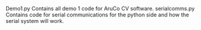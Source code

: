 Demo1.py 
Contains all demo 1 code for AruCo CV software. 
serialcomms.py 
Contains code for serial communications for the python side and how the serial system will work. 
